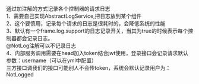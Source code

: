 通过加注解的方式记录各个控制器的请求日志  
1、需要自己实现AbstractLogService,把日志放到某个组件  
2、这个要慎用，记录每个请求的日志是很耗时的，会降低系统的性能  
3、默认有一个frame.log.support的日志记录开关，当其为true的时候表示每个控制器都会记录日志。  
@NotLog注解可以不记录日志  
4、内部服务调用需要在head加入token结合jwt使用，登录接口会记录请求默认参数：username（可以在yml中配置）  
三方接口调我们的接口可能别人不会传token，系统会默认记录用户为：NotLogged  